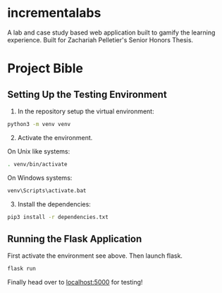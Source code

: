 # incrementalabs
 A lab and case study based web application built to gamify the learning experience. Built for Zachariah Pelletier's Senior Honors Thesis.

 # Project Bible

 ## Setting Up the Testing Environment

 1. In the repository setup the virtual environment:
 ```bash
 python3 -m venv venv
 ```

 2. Activate the environment.

 On Unix like systems:

 ```bash
 . venv/bin/activate
 ```

 On Windows systems:

 ```cmd
 venv\Scripts\activate.bat
 ```

 3. Install the dependencies:

 ```bash
 pip3 install -r dependencies.txt
 ```

 ## Running the Flask Application

 First activate the environment see above.
 Then launch flask.

 ```bash
 flask run
 ```

 Finally head over to [localhost:5000](http://127.0.0.1:5000) for testing!
